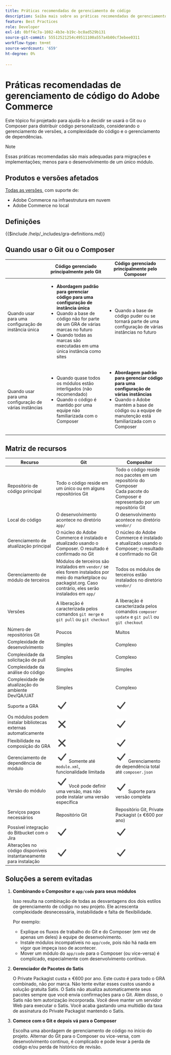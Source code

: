 ```yaml
---
title: Práticas recomendadas de gerenciamento de código
description: Saiba mais sobre as práticas recomendadas de gerenciamento de código para a fase de desenvolvimento de projetos do Adobe Commerce.
feature: Best Practices
role: Developer
exl-id: 0bff4c7a-1082-4b3e-b19c-bc8ad529b131
source-git-commit: 55512521254c49511100a557a4b00cf3ebee0311
workflow-type: tm+mt
source-wordcount: '659'
ht-degree: 0%

---
```


# Práticas recomendadas de gerenciamento de código do Adobe Commerce

Este tópico foi projetado para ajudá-lo a decidir se usará o Git ou o Composer para distribuir código personalizado, considerando o gerenciamento de versões, a complexidade do código e o gerenciamento de dependências.

>[!NOTE]
>
>Essas práticas recomendadas são mais adequadas para migrações e implementações; menos para o desenvolvimento de um único módulo.

## Produtos e versões afetados

[Todas as versões &#x200B;](../../../release/versions.md) com suporte de:

- Adobe Commerce na infraestrutura em nuvem
- Adobe Commerce no local

## Definições

{{$include /help/_includes/gra-definitions.md}}

## Quando usar o Git ou o Composer

<table>
<thead>
  <tr>
    <th></th>
    <th>Código gerenciado principalmente pelo Git</th>
    <th>Código gerenciado principalmente pelo Composer</th>
  </tr>
</thead>
<tbody>
  <tr>
    <td>Quando usar para uma configuração de instância única</td>
    <td>
      <ul>
        <li><strong>Abordagem padrão para gerenciar código para uma configuração de instância única</strong></li>
        <li>Quando a base de código não for parte de um GRA de várias marcas no futuro</li>
        <li>Quando todas as marcas são executadas em uma única instância como sites</li>
      </ul>
    </td>
    <td>
      <ul>
        <li>Quando a base de código puder ou se tornará parte de uma configuração de várias instâncias no futuro</li>
      </ul>
    </td>
  </tr>
  <tr>
    <td>Quando usar para uma configuração de várias instâncias</td>
    <td>
      <ul>
        <li>Quando quase todos os módulos estão interligados (não recomendado)</li>
        <li>Quando o código é mantido por uma equipe não familiarizada com o Composer</li>
      </ul>
    </td>
    <td>
      <ul>
        <li><strong>Abordagem padrão para gerenciar código para uma configuração de várias instâncias</strong></li>
        <li>Quando o Adobe mantém a base de código ou a equipe de manutenção está familiarizada com o Composer</li>
      </ul>
    </td>
  </tr>
</tbody>
</table>

## Matriz de recursos

| Recurso | Git | Compositor |
|------------------------------------------------------|-------------------------------------------------------------------------------------------------------------------------------------------------------|-------------------------------------------------------------------------------------------------------------------------------|
| Repositório de código principal | Todo o código reside em um único ou em alguns repositórios Git | Todo o código reside nos pacotes em um repositório do Composer<br>Cada pacote do Composer é representado por um repositório Git |
| Local do código | O desenvolvimento acontece no diretório `app/` | O desenvolvimento acontece no diretório `vendor/` |
| Gerenciamento de atualização principal | O núcleo do Adobe Commerce é instalado e atualizado usando o Composer. O resultado é confirmado no Git | O núcleo do Adobe Commerce é instalado e atualizado usando o Composer; o resultado é confirmado no Git |
| Gerenciamento de módulo de terceiros | Módulos de terceiros são instalados em `vendor/` se eles forem instalados por meio do marketplace ou packagist.org. Caso contrário, eles serão instalados em `app/` | Todos os módulos de terceiros estão instalados no diretório `vendor/` |
| Versões | A liberação é caracterizada pelos comandos `git merge` e `git pull` ou `git checkout` | A liberação é caracterizada pelos comandos `composer update` e `git pull` ou `git checkout` |
| Número de repositórios Git | Poucos | Muitos |
| Complexidade de desenvolvimento | Simples | Complexo |
| Complexidade da solicitação de pull | Simples | Complexo |
| Complexidade da análise do código | Simples | Simples |
| Complexidade de atualização do ambiente Dev/QA/UAT | Simples | Complexo |
| Suporte a GRA | ![Ícone Sim](../../../assets/yes.svg) | ![Ícone Sim](../../../assets/yes.svg) |
| Os módulos podem instalar bibliotecas externas automaticamente | ![Nenhum ícone](../../../assets/no.svg) | ![Ícone Sim](../../../assets/yes.svg) |
| Flexibilidade na composição do GRA | ![Nenhum ícone](../../../assets/no.svg) | ![Ícone Sim](../../../assets/yes.svg) |
| Gerenciamento de dependência de módulo | ![Ícone Sim](../../../assets/yes.svg) Somente até `module.xml`, funcionalidade limitada | ![Ícone Sim](../../../assets/yes.svg) Gerenciamento de dependência total até `composer.json` |
| Versão do módulo | ![Ícone Sim](../../../assets/yes.svg) Você pode definir uma versão, mas não pode instalar uma versão específica | ![Ícone Sim](../../../assets/yes.svg) Suporte para versão completa |
| Serviços pagos necessários | Repositório Git | Repositório Git, Private Packagist (± €600 por ano) |
| Possível integração do Bitbucket com o Jira | ![Ícone Sim](../../../assets/yes.svg) | ![Ícone Sim](../../../assets/yes.svg) |
| Alterações no código disponíveis instantaneamente para instalação | ![Ícone Sim](../../../assets/yes.svg) | ![Ícone Sim](../../../assets/yes.svg) |

## Soluções a serem evitadas

1. **Combinando o Compositor e `app/code` para seus módulos**

   Isso resulta na combinação de todas as desvantagens dos dois estilos de gerenciamento de código no seu projeto. Ele acrescenta complexidade desnecessária, instabilidade e falta de flexibilidade.

   Por exemplo:
   - Explique os fluxos de trabalho do Git e do Composer (em vez de apenas um deles) à equipe de desenvolvimento.
   - Instale módulos incompatíveis no `app/code`, pois não há nada em vigor que impeça isso de acontecer.
   - Mover um módulo do `app/code` para o Composer (ou vice-versa) é complicado, especialmente com desenvolvimento contínuo.

1. **Gerenciador de Pacotes do Satis**

   O Private Packagist custa ± €600 por ano. Este custo é para todo o GRA combinado, não por marca. Não tente evitar esses custos usando a solução gratuita Satis. O Satis não atualiza automaticamente seus pacotes sempre que você envia confirmações para o Git. Além disso, o Satis não tem autorização incorporada. Você deve manter um servidor Web para executar o Satis. Você acaba gastando uma multidão da taxa de assinatura do Private Packagist mantendo o Satis.

1. **Comece com o Git e depois vá para o Composer**

   Escolha uma abordagem de gerenciamento de código no início do projeto. Alternar do Git para o Composer ou vice-versa, com desenvolvimento contínuo, é complicado e pode levar à perda de código e/ou perda de histórico de revisão.

<!-- Last updated from includes: 2023-08-23 15:56:59 -->
